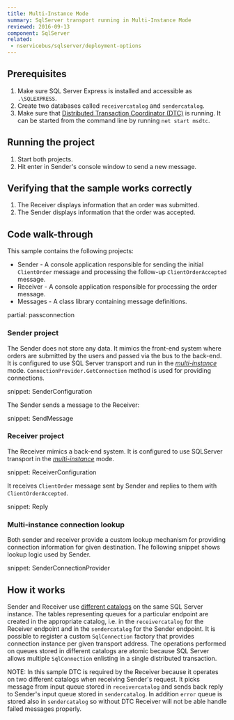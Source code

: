 ```yaml
---
title: Multi-Instance Mode
summary: SqlServer transport running in Multi-Instance Mode
reviewed: 2016-09-13
component: SqlServer
related:
 - nservicebus/sqlserver/deployment-options
---
```



## Prerequisites

 1. Make sure SQL Server Express is installed and accessible as `.\SQLEXPRESS`.
 1. Create two databases called `receivercatalog` and `sendercatalog`.
 1. Make sure that [Distributed Transaction Coordinator (DTC)](https://msdn.microsoft.com/en-us/library/ms684146.aspx) is running. It can be started from the command line by running `net start msdtc`.


## Running the project

 1. Start both projects.
 1. Hit enter in Sender's console window to send a new message.


## Verifying that the sample works correctly

 1. The Receiver displays information that an order was submitted.
 1. The Sender displays information that the order was accepted.


## Code walk-through

This sample contains the following projects:

 * Sender - A console application responsible for sending the initial `ClientOrder` message and processing the follow-up `ClientOrderAccepted` message.
 * Receiver - A console application responsible for processing the order message.
 * Messages - A class library containing message definitions.

partial: passconnection


### Sender project

The Sender does not store any data. It mimics the front-end system where orders are submitted by the users and passed via the bus to the back-end. It is configured to use SQL Server transport and run in the [*multi-instance*](/nservicebus/sqlserver/deployment-options.md#modes-overview-multi-instance) mode. `ConnectionProvider.GetConnection` method is used for providing connections.

snippet: SenderConfiguration

The Sender sends a message to the Receiver:

snippet: SendMessage


### Receiver project

The Receiver mimics a back-end system. It is configured to use SQLServer transport in the [*multi-instance*](/nservicebus/sqlserver/deployment-options.md#modes-overview-multi-instance) mode.

snippet: ReceiverConfiguration

It receives `ClientOrder` message sent by Sender and replies to them with `ClientOrderAccepted`.

snippet: Reply


### Multi-instance connection lookup

Both sender and receiver provide a custom lookup mechanism for providing connection information for given destination. The following snippet shows lookup logic used by Sender.

snippet: SenderConnectionProvider


## How it works

Sender and Receiver use [different catalogs](/nservicebus/sqlserver/deployment-options.md) on the same SQL Server instance. The tables representing queues for a particular endpoint are created in the appropriate catalog, i.e. in the `receivercatalog` for the Receiver endpoint and in the `sendercatalog` for the Sender endpoint. It is possible to register a custom `SqlConnection` factory that provides connection instance per given transport address. The operations performed on queues stored in different catalogs are atomic because SQL Server allows multiple `SqlConnection` enlisting in a single distributed transaction.

NOTE: In this sample DTC is required by the Receiver because it operates on two different catalogs when receiving Sender's request. It picks message from input queue stored in `receivercatalog` and sends back reply to Sender's input queue stored in `sendercatalog`. In addition `error` queue is stored also in `sendercatalog` so without DTC Receiver will not be able handle failed messages properly.
